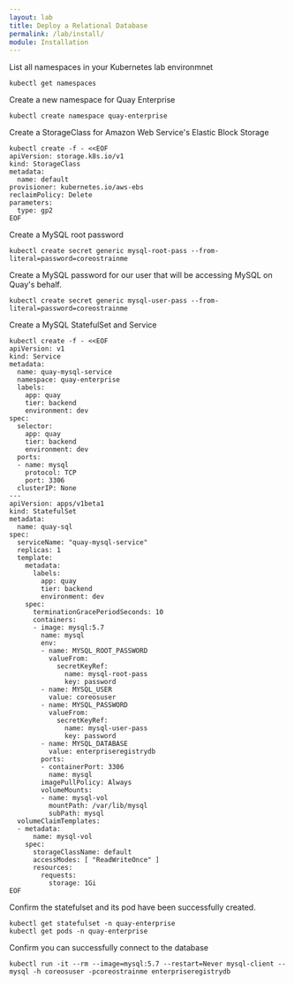 ```yaml
---
layout: lab
title: Deploy a Relational Database
permalink: /lab/install/
module: Installation
---
```


List all namespaces in your Kubernetes lab environmnet

```
kubectl get namespaces
```

Create a new namespace for Quay Enterprise

```
kubectl create namespace quay-enterprise
```

Create a StorageClass for Amazon Web Service's Elastic Block Storage

```
kubectl create -f - <<EOF
apiVersion: storage.k8s.io/v1
kind: StorageClass
metadata:
  name: default
provisioner: kubernetes.io/aws-ebs
reclaimPolicy: Delete
parameters:
  type: gp2
EOF
```

Create a MySQL root password

```
kubectl create secret generic mysql-root-pass --from-literal=password=coreostrainme
```

Create a MySQL password for our user that will be accessing MySQL on Quay's behalf.

```
kubectl create secret generic mysql-user-pass --from-literal=password=coreostrainme
```

Create a MySQL StatefulSet and Service

```
kubectl create -f - <<EOF
apiVersion: v1
kind: Service
metadata:
  name: quay-mysql-service
  namespace: quay-enterprise
  labels:
    app: quay
    tier: backend
    environment: dev
spec:
  selector:
    app: quay
    tier: backend
    environment: dev
  ports:
  - name: mysql
    protocol: TCP
    port: 3306
  clusterIP: None
---
apiVersion: apps/v1beta1
kind: StatefulSet
metadata:
  name: quay-sql
spec:
  serviceName: "quay-mysql-service"
  replicas: 1
  template:
    metadata:
      labels:
        app: quay
        tier: backend
        environment: dev
    spec:
      terminationGracePeriodSeconds: 10
      containers:
      - image: mysql:5.7
        name: mysql
        env:
        - name: MYSQL_ROOT_PASSWORD
          valueFrom:
            secretKeyRef:
              name: mysql-root-pass
              key: password
        - name: MYSQL_USER
          value: coreosuser
        - name: MYSQL_PASSWORD
          valueFrom:
            secretKeyRef:
              name: mysql-user-pass
              key: password
        - name: MYSQL_DATABASE
          value: enterpriseregistrydb
        ports:
        - containerPort: 3306
          name: mysql
        imagePullPolicy: Always
        volumeMounts:
        - name: mysql-vol
          mountPath: /var/lib/mysql
          subPath: mysql
  volumeClaimTemplates:
  - metadata:
      name: mysql-vol
    spec:
      storageClassName: default
      accessModes: [ "ReadWriteOnce" ]
      resources:
        requests:
          storage: 1Gi
EOF
```

Confirm the statefulset and its pod have been successfully created.

```
kubectl get statefulset -n quay-enterprise
kubectl get pods -n quay-enterprise
```

Confirm you can successfully connect to the database
```
kubectl run -it --rm --image=mysql:5.7 --restart=Never mysql-client -- mysql -h coreosuser -pcoreostrainme enterpriseregistrydb
```
